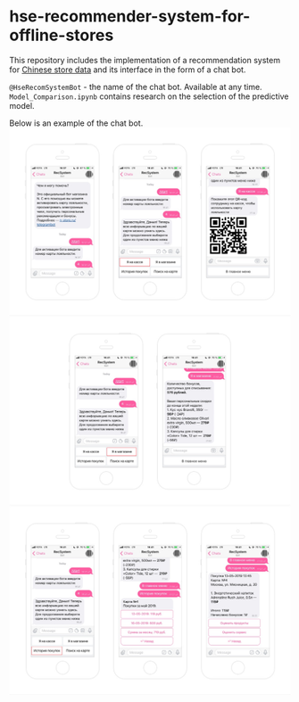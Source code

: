 # hse-recommender-system-for-offline-stores

This repository includes the implementation of a recommendation system for [Chinese store data](https://www.kaggle.com/chiranjivdas09/ta-feng-grocery-dataset/version/1#) and its interface in the form of a chat bot.
 
`@HseRecomSystemBot` - the name of the chat bot. Available at any time.<br/>
`Model_Comparison.ipynb` contains research on the selection of the predictive model.<br/>

Below is an example of the chat bot.
![alt text](https://github.com/luckydevvvil/hse-recommender-system-for-offline-stores/blob/master/at_the_checkout.png)
![alt text](https://github.com/luckydevvvil/hse-recommender-system-for-offline-stores/blob/master/in_the_store.png)
![alt text](https://github.com/luckydevvvil/hse-recommender-system-for-offline-stores/blob/master/purchase_history.png)


